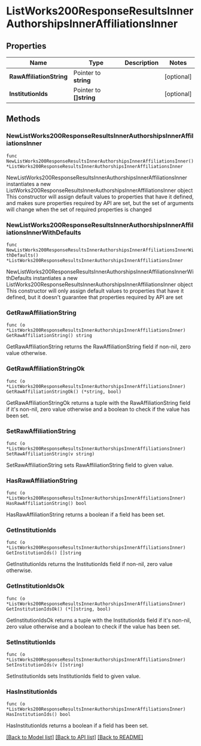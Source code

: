 # ListWorks200ResponseResultsInnerAuthorshipsInnerAffiliationsInner

## Properties

Name | Type | Description | Notes
------------ | ------------- | ------------- | -------------
**RawAffiliationString** | Pointer to **string** |  | [optional] 
**InstitutionIds** | Pointer to **[]string** |  | [optional] 

## Methods

### NewListWorks200ResponseResultsInnerAuthorshipsInnerAffiliationsInner

`func NewListWorks200ResponseResultsInnerAuthorshipsInnerAffiliationsInner() *ListWorks200ResponseResultsInnerAuthorshipsInnerAffiliationsInner`

NewListWorks200ResponseResultsInnerAuthorshipsInnerAffiliationsInner instantiates a new ListWorks200ResponseResultsInnerAuthorshipsInnerAffiliationsInner object
This constructor will assign default values to properties that have it defined,
and makes sure properties required by API are set, but the set of arguments
will change when the set of required properties is changed

### NewListWorks200ResponseResultsInnerAuthorshipsInnerAffiliationsInnerWithDefaults

`func NewListWorks200ResponseResultsInnerAuthorshipsInnerAffiliationsInnerWithDefaults() *ListWorks200ResponseResultsInnerAuthorshipsInnerAffiliationsInner`

NewListWorks200ResponseResultsInnerAuthorshipsInnerAffiliationsInnerWithDefaults instantiates a new ListWorks200ResponseResultsInnerAuthorshipsInnerAffiliationsInner object
This constructor will only assign default values to properties that have it defined,
but it doesn't guarantee that properties required by API are set

### GetRawAffiliationString

`func (o *ListWorks200ResponseResultsInnerAuthorshipsInnerAffiliationsInner) GetRawAffiliationString() string`

GetRawAffiliationString returns the RawAffiliationString field if non-nil, zero value otherwise.

### GetRawAffiliationStringOk

`func (o *ListWorks200ResponseResultsInnerAuthorshipsInnerAffiliationsInner) GetRawAffiliationStringOk() (*string, bool)`

GetRawAffiliationStringOk returns a tuple with the RawAffiliationString field if it's non-nil, zero value otherwise
and a boolean to check if the value has been set.

### SetRawAffiliationString

`func (o *ListWorks200ResponseResultsInnerAuthorshipsInnerAffiliationsInner) SetRawAffiliationString(v string)`

SetRawAffiliationString sets RawAffiliationString field to given value.

### HasRawAffiliationString

`func (o *ListWorks200ResponseResultsInnerAuthorshipsInnerAffiliationsInner) HasRawAffiliationString() bool`

HasRawAffiliationString returns a boolean if a field has been set.

### GetInstitutionIds

`func (o *ListWorks200ResponseResultsInnerAuthorshipsInnerAffiliationsInner) GetInstitutionIds() []string`

GetInstitutionIds returns the InstitutionIds field if non-nil, zero value otherwise.

### GetInstitutionIdsOk

`func (o *ListWorks200ResponseResultsInnerAuthorshipsInnerAffiliationsInner) GetInstitutionIdsOk() (*[]string, bool)`

GetInstitutionIdsOk returns a tuple with the InstitutionIds field if it's non-nil, zero value otherwise
and a boolean to check if the value has been set.

### SetInstitutionIds

`func (o *ListWorks200ResponseResultsInnerAuthorshipsInnerAffiliationsInner) SetInstitutionIds(v []string)`

SetInstitutionIds sets InstitutionIds field to given value.

### HasInstitutionIds

`func (o *ListWorks200ResponseResultsInnerAuthorshipsInnerAffiliationsInner) HasInstitutionIds() bool`

HasInstitutionIds returns a boolean if a field has been set.


[[Back to Model list]](../README.md#documentation-for-models) [[Back to API list]](../README.md#documentation-for-api-endpoints) [[Back to README]](../README.md)


